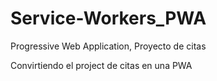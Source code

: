 # Service-Workers_PWA
Progressive Web Application, Proyecto de citas

Convirtiendo el project de citas en una PWA
